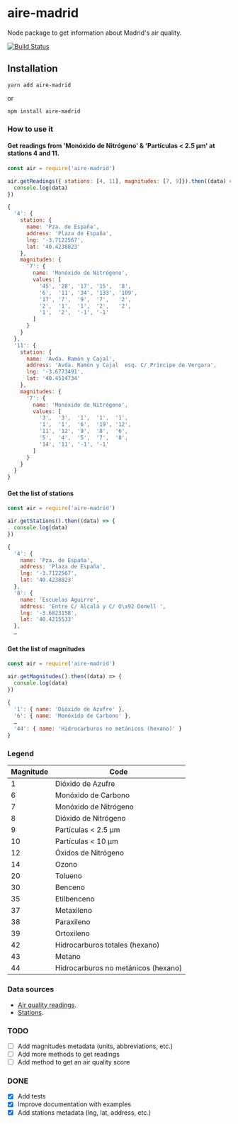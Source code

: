 # aire-madrid

Node package to get information about Madrid's air quality.

[![Build Status](https://travis-ci.com/javierarce/aire-madrid.svg?branch=main)](https://travis-ci.com/javierarce/aire-madrid)

## Installation

`yarn add aire-madrid`

or

`npm install aire-madrid`

### How to use it 

#### Get readings from 'Monóxido de Nitrógeno' & 'Partículas < 2.5 µm' at stations 4 and 11.

```js
const air = require('aire-madrid')

air.getReadings({ stations: [4, 11], magnitudes: [7, 9]}).then((data) => {
  console.log(data)
})
```

```js
{
  '4': {
    station: {
      name: 'Pza. de España',
      address: 'Plaza de España',
      lng: '-3.7122567',
      lat: '40.4238823'
    },
    magnitudes: {
      '7': {
        name: 'Monóxido de Nitrógeno',
        values: [
          '45', '28', '17', '15',  '8',
          '6',  '11', '34', '133', '109',
          '17', '7',  '9',  '7',   '2',
          '2',  '1',  '1',  '2',   '2',
          '1',  '2',  '-1', '-1'
        ]
      }
    }
  },
  '11': {
    station: {
      name: 'Avda. Ramón y Cajal',
      address: 'Avda. Ramón y Cajal  esq. C/ Príncipe de Vergara',
      lng: '-3.6773491',
      lat: '40.4514734'
    },
    magnitudes: {
      '7': {
        name: 'Monóxido de Nitrógeno',
        values: [
          '3',  '3',  '1',  '1',  '1',
          '1',  '1',  '6',  '19', '12',
          '11', '12', '9',  '8',  '6',
          '5',  '4',  '5',  '7',  '8',
          '14', '11', '-1', '-1'
        ]
      }
    }
  }
}
```

#### Get the list of stations

```js
const air = require('aire-madrid')

air.getStations().then((data) => {
  console.log(data)
})
```

```js
{
  '4': {
    name: 'Pza. de España',
    address: 'Plaza de España',
    lng: '-3.7122567',
    lat: '40.4238823'
  },
  '8': {
    name: 'Escuelas Aguirre',
    address: 'Entre C/ Alcalá y C/ O\x92 Donell ',
    lng: '-3.6823158',
    lat: '40.4215533'
  },
  …
```

#### Get the list of magnitudes

```js
const air = require('aire-madrid')

air.getMagnitudes().then((data) => {
  console.log(data)
})
```

```js
{
  '1': { name: 'Dióxido de Azufre' },
  '6': { name: 'Monóxido de Carbono' },
  …
  '44': { name: 'Hidrocarburos no metánicos (hexano)' }
}
```

### Legend

| Magnitude   | Code                                |
| ----------- |-------------------------------------|
| 1           | Dióxido de Azufre                   |
| 6           | Monóxido de Carbono                 |
| 7           | Monóxido de Nitrógeno               |
| 8           | Dióxido de Nitrógeno                |
| 9           | Partículas < 2.5 µm                 |
| 10          | Partículas < 10 µm                  |
| 12          | Óxidos de Nitrógeno                 |
| 14          | Ozono                               |
| 20          | Tolueno                             |
| 30          | Benceno                             |
| 35          | Etilbenceno                         |
| 37          | Metaxileno                          |
| 38          | Paraxileno                          |
| 39          | Ortoxileno                          |
| 42          | Hidrocarburos totales (hexano)      |
| 43          | Metano                              |
| 44          | Hidrocarburos no metánicos (hexano) |

### Data sources

- [Air quality readings](https://datos.madrid.es/sites/v/index.jsp?vgnextoid=41e01e007c9db410VgnVCM2000000c205a0aRCRD&vgnextchannel=374512b9ace9f310VgnVCM100000171f5a0aRCRD).
- [Stations](https://datos.madrid.es/sites/v/index.jsp?vgnextoid=2ac5be53b4d2b610VgnVCM2000001f4a900aRCRD&vgnextchannel=374512b9ace9f310VgnVCM100000171f5a0aRCRD).

### TODO

- [ ] Add magnitudes metadata (units, abbreviations, etc.)
- [ ] Add more methods to get readings
- [ ] Add method to get an air quality score

### DONE

- [x] Add tests
- [x] Improve documentation with examples
- [x] Add stations metadata (lng, lat, address, etc.)
